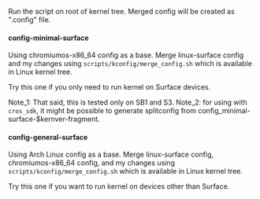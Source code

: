 Run the script on root of kernel tree. Merged config will be created as ".config" file.

#### config-minimal-surface

Using chromiumos-x86_64 config as a base. Merge linux-surface config and my changes using `scripts/kconfig/merge_config.sh` which is available in Linux kernel tree.

Try this one if you only need to run kernel on Surface devices.

Note_1: That said, this is tested only on SB1 and S3.
Note_2: for using with `cros_sdk`, it might be possible to generate splitconfig from config_minimal-surface-$kernver-fragment.

#### config-general-surface

Using Arch Linux config as a base. Merge linux-surface config, chromiumos-x86_64 config, and my changes using `scripts/kconfig/merge_config.sh` which is available in Linux kernel tree.

Try this one if you want to run kernel on devices other than Surface.
